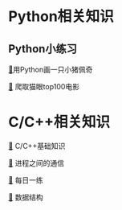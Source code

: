 # Python相关知识
## Python小练习

[🔎](docs/Python/shehuiren.md)用Python画一只小猪佩奇

[🔎](docs/Python/爬取猫眼top100电影.md) 爬取猫眼top100电影

# C/C++相关知识
[🔎]() C/C++基础知识

[🔎]() 进程之间的通信

[🔎](docs/C++/每日一练.md) 每日一练

[🔎]() 数据结构


